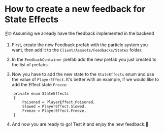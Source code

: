 # How to create a new feedback for State Effects
☝️🤓 Assuming we already have the feedback implemented in the backend

1. First, create the new Feedback prefab with the particle system you want, then add it to the `Client/Asssets/Feedbacks/States` folder.

2. In the `FeedbackContainer` prefab add the new prefab you just created to the list of prefabs.

3. Now you have to add the new state to the `StateEffects` enum and use the value of `PlayerEffect`. It's better with an example, if we would like to add the Effect state `Freeze`:
``` 
    private enum StateEffects
    {
        Poisoned = PlayerEffect.Poisoned,
        Slowed = PlayerEffect.Slowed,
        Freeze = PlayerEffect.Freeze,
    }
```
4. And now you are ready to go! Test it and enjoy the new feedback.🤩
